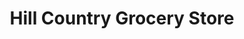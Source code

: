 ---
title: "Hill Country Grocery Store"
url: /lakehills/hill-country-grocery-store/
shop: Supermarkt
---